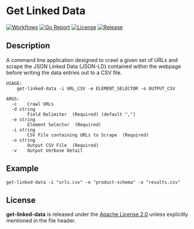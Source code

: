 # Get Linked Data

[![Workflows](https://github.com/wintermi/get-linked-data/workflows/Go/badge.svg)](https://github.com/wintermi/get-linked-data/actions)
[![Go Report](https://goreportcard.com/badge/github.com/wintermi/get-linked-data)](https://goreportcard.com/report/github.com/wintermi/get-linked-data)
[![License](https://img.shields.io/github/license/wintermi/get-linked-data.svg)](https://github.com/wintermi/get-linked-data/blob/main/LICENSE)
[![Release](https://img.shields.io/github/v/release/wintermi/get-linked-data?include_prereleases)](https://github.com/wintermi/get-linked-data/releases)


## Description

A command line application designed to crawl a given set of URLs and scrape the JSON Linked Data (JSON-LD) contained within the webpage before writing the data entries out to a CSV file.

```
USAGE:
    get-linked-data -i URL_CSV -e ELEMENT_SELECTOR -o OUTPUT_CSV

ARGS:
  -c	Crawl URLs
  -d string
    	Field Delimiter  (Required) (default ",")
  -e string
    	Element Selector  (Required)
  -i string
    	CSV File containing URLs to Scrape  (Required)
  -o string
    	Output CSV File  (Required)
  -v	Output Verbose Detail
```

## Example

```
get-linked-data -i "urls.csv" -e "product-schema" -o "results.csv"
```


## License

**get-linked-data** is released under the [Apache License 2.0](https://github.com/wintermi/get-linked-data/blob/main/LICENSE) unless explicitly mentioned in the file header.
